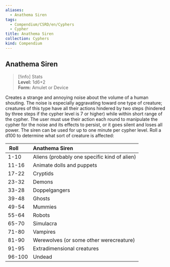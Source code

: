 ```yaml
---
aliases:
  - Anathema Siren
tags:
  - Compendium/CSRD/en/Cyphers
  - Cypher
title: Anathema Siren
collection: Cyphers
kind: Compendium
---
```

## Anathema Siren  
>[!info] Stats  
> **Level:** 1d6+2  
> **Form:** Amulet or Device
  
Creates a strange and annoying noise about the volume of a human shouting. The noise is especially aggravating toward one type of creature; creatures of this type have all their actions hindered by two steps (hindered by three steps if the cypher level is 7 or higher) while within short range of the cypher. The user must use their action each round to manipulate the cypher for the noise and its effects to persist, or it goes silent and loses all power. The siren can be used for up to one minute per cypher level. Roll a d100 to determine what sort of creature is affected:  

|  Roll &nbsp; &nbsp; &nbsp; | Anathema Siren  |  
| ------------- | :----------- |  
| 1-10 | Aliens (probably one specific kind of alien) |  
| 11-16 | Animate dolls and puppets |  
| 17-22 | Cryptids |  
| 23-32 | Demons |  
| 33-28 | Doppelgangers |  
| 39-48 | Ghosts |  
| 49-54 | Mummies |  
| 55-64 | Robots |  
| 65-70 | Simulacra |  
| 71-80 | Vampires |  
| 81-90 | Werewolves (or some other werecreature) |  
| 91-95 | Extradimensional creatures |  
| 96-100 | Undead |